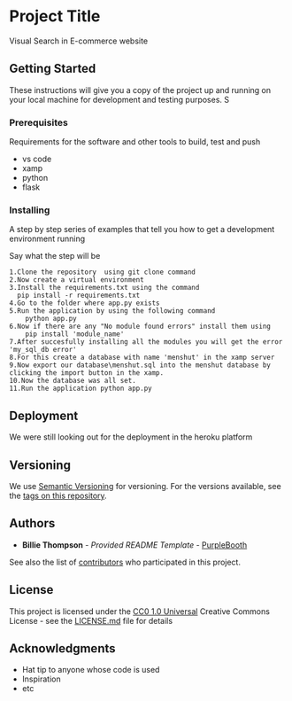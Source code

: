 # Project Title

Visual Search in E-commerce website



## Getting Started

These instructions will give you a copy of the project up and running on
your local machine for development and testing purposes. S
### Prerequisites

Requirements for the software and other tools to build, test and push 
- vs code
- xamp
- python
- flask 

### Installing

A step by step series of examples that tell you how to get a development
environment running

Say what the step will be

    1.Clone the repository  using git clone command
    2.Now create a virtual environment 
    3.Install the requirements.txt using the command 
      pip install -r requirements.txt
    4.Go to the folder where app.py exists
    5.Run the application by using the following command
        python app.py
    6.Now if there are any "No module found errors" install them using 
        pip install 'module_name'
    7.After succesfully installing all the modules you will get the error 'my_sql_db error'
    8.For this create a database with name 'menshut' in the xamp server
    9.Now export our database\menshut.sql into the menshut database by clicking the import button in the xamp.
    10.Now the database was all set.
    11.Run the application python app.py
    




## Deployment

We were still looking out for the deployment in the heroku platform



## Versioning

We use [Semantic Versioning](http://semver.org/) for versioning. For the versions
available, see the [tags on this
repository](https://github.com/PurpleBooth/a-good-readme-template/tags).

## Authors

  - **Billie Thompson** - *Provided README Template* -
    [PurpleBooth](https://github.com/PurpleBooth)

See also the list of
[contributors](https://github.com/PurpleBooth/a-good-readme-template/contributors)
who participated in this project.

## License

This project is licensed under the [CC0 1.0 Universal](LICENSE.md)
Creative Commons License - see the [LICENSE.md](LICENSE.md) file for
details

## Acknowledgments

  - Hat tip to anyone whose code is used
  - Inspiration
  - etc
